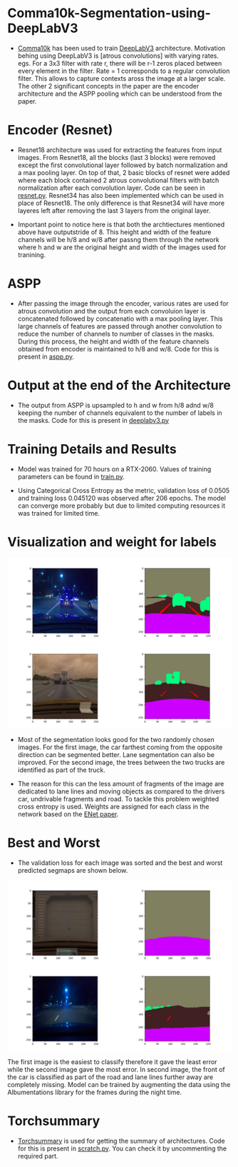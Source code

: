 # Comma10k-Segmentation-using-DeepLabV3

- [Comma10k](https://github.com/commaai/comma10k) has been used to train [DeepLabV3](https://arxiv.org/abs/1706.05587) architecture. Motivation behing using DeepLabV3 is [atrous convolutions] with varying rates. egs. For a 3x3 filter with rate r, there will be r-1 zeros placed between every element in the filter. Rate = 1 corresponds to a regular convolution filter. This allows to capture contexts aross the image at a larger scale. The other 2 significant concepts in the paper are the encoder architecture and the ASPP pooling which can be understood from the paper.

# Encoder (Resnet)

- Resnet18 architecture was used for extracting the features from input images. From Resnet18, all the blocks (last 3 blocks) were removed except the first convolutional layer followed by batch normalization and a max pooling layer. On top of that, 2 basic blocks of resnet were added where each block contained  2 atrous convolutional filters with batch normalization after each convolution layer. Code can be seen in [resnet.py](https://github.com/Msarang7/Comma10k-Segmentation-using-DeepLabV3/blob/main/resnet.py). Resnet34 has also been implemented which can be used in place of Resnet18. The only difference is that Resnet34 will have more layeres left after removing the last 3 layers from the original layer.

- Important point to notice here is that both the archtiectures mentioned above have outputstride of 8. This height and width of the feature channels will be h/8 and w/8 after passng them through the network where h and w are the original height and width of the images used for tranining.

# ASPP

- After passing the image through the encoder, various rates are used for atrous convolution and the output from each convoluion layer is concatenated followed by concatenatio with a max pooling layer. This large channels of features are passed through another convolution to reduce the number of channels to number of classes in the masks. During this process, the height and width of the feature channels obtained from encoder is maintained to h/8 and w/8. Code for this is present in [aspp.py](https://github.com/Msarang7/Comma10k-Segmentation-using-DeepLabV3/blob/main/aspp.py).

# Output at the end of the Architecture

- The output from ASPP is upsampled to h and w from h/8 adnd w/8 keeping the number of channels equivalent to the number of labels in the masks. Code for this is present in [deeplabv3.py](https://github.com/Msarang7/Comma10k-Segmentation-using-DeepLabV3/blob/main/deeplabv3.py)


# Training Details and Results

- Model was trained for 70 hours on a RTX-2060. Values of training parameters can be found in [train.py](https://github.com/Msarang7/Comma10k-Segmentation-using-DeepLabV3/blob/main/train.py).

- Using Categorical Cross Entropy as the metric, validation loss of 0.0505 and training loss  0.045120 was observed after 206 epochs. The model can converge more probably but due to limited computing resources it was trained for limited time.


# Visualization and weight for labels

![temp](https://github.com/Msarang7/Comma10k-Segmentation-using-DeepLabV3/blob/main/segmented%20results/1.jpg)
![temp](https://github.com/Msarang7/Comma10k-Segmentation-using-DeepLabV3/blob/main/segmented%20results/2.jpg)

- Most of the segmentation looks good for the two randomly chosen images. For the first image, the car farthest coming from the opposite direction can be segmented better. Lane segmentation can also be improved. For the second image, the trees between the two trucks are identified as part of the truck.

- The reason for this can the less amount of fragments of the image are dedicated to lane lines and moving objects as compared to the drivers car, undrivable fragments and road. To tackle this problem weighted cross entropy is used. Weights are assigned for each class in the network based on the [ENet paper](https://arxiv.org/abs/1606.02147).

# Best and Worst

- The validation loss for each image was sorted and the best and worst predicted segmaps are shown below. 

![temp](https://github.com/Msarang7/Comma10k-Segmentation-using-DeepLabV3/blob/main/segmented%20results/best.jpg)
![temp](https://github.com/Msarang7/Comma10k-Segmentation-using-DeepLabV3/blob/main/segmented%20results/worst.jpg)

The first image is the easiest to classify therefore it gave the least error while the second image gave the most error. In second image, the front of the car is classified as part of the road and lane lines further away are completely missing. Model can be trained by augmenting the data using the Albumentations library for the frames during the night time.

# Torchsummary

- [Torchsummary](https://github.com/sksq96/pytorch-summary) is used for getting the summary of architectures. Code for this is present in [scratch.py](https://github.com/Msarang7/Comma10k-Segmentation-using-DeepLabV3/blob/main/scratch.py). You can check it by uncommenting the required part.


















